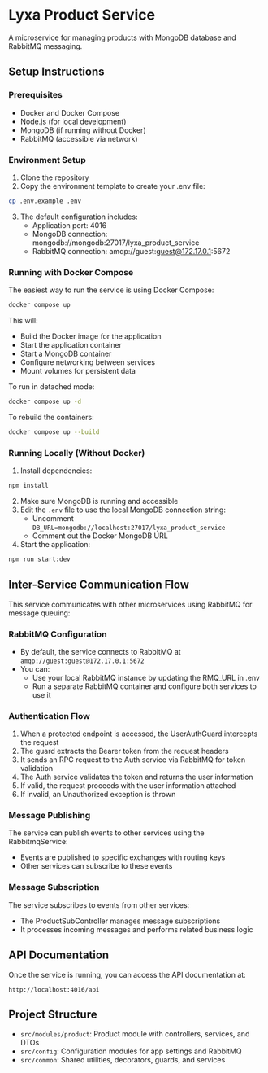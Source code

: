 # Lyxa Product Service

A microservice for managing products with MongoDB database and RabbitMQ messaging.

## Setup Instructions

### Prerequisites

- Docker and Docker Compose
- Node.js (for local development)
- MongoDB (if running without Docker)
- RabbitMQ (accessible via network)

### Environment Setup

1. Clone the repository
2. Copy the environment template to create your .env file:

```bash
cp .env.example .env
```

3. The default configuration includes:
   - Application port: 4016
   - MongoDB connection: mongodb://mongodb:27017/lyxa_product_service
   - RabbitMQ connection: amqp://guest:guest@172.17.0.1:5672

### Running with Docker Compose

The easiest way to run the service is using Docker Compose:

```bash
docker compose up
```

This will:

- Build the Docker image for the application
- Start the application container
- Start a MongoDB container
- Configure networking between services
- Mount volumes for persistent data

To run in detached mode:

```bash
docker compose up -d
```

To rebuild the containers:

```bash
docker compose up --build
```

### Running Locally (Without Docker)

1. Install dependencies:

```bash
npm install
```

2. Make sure MongoDB is running and accessible
3. Edit the `.env` file to use the local MongoDB connection string:
   - Uncomment `DB_URL=mongodb://localhost:27017/lyxa_product_service`
   - Comment out the Docker MongoDB URL
4. Start the application:

```bash
npm run start:dev
```

## Inter-Service Communication Flow

This service communicates with other microservices using RabbitMQ for message queuing:

### RabbitMQ Configuration

- By default, the service connects to RabbitMQ at `amqp://guest:guest@172.17.0.1:5672`
- You can:
  - Use your local RabbitMQ instance by updating the RMQ_URL in .env
  - Run a separate RabbitMQ container and configure both services to use it

### Authentication Flow

1. When a protected endpoint is accessed, the UserAuthGuard intercepts the request
2. The guard extracts the Bearer token from the request headers
3. It sends an RPC request to the Auth service via RabbitMQ for token validation
4. The Auth service validates the token and returns the user information
5. If valid, the request proceeds with the user information attached
6. If invalid, an Unauthorized exception is thrown

### Message Publishing

The service can publish events to other services using the RabbitmqService:

- Events are published to specific exchanges with routing keys
- Other services can subscribe to these events

### Message Subscription

The service subscribes to events from other services:

- The ProductSubController manages message subscriptions
- It processes incoming messages and performs related business logic

## API Documentation

Once the service is running, you can access the API documentation at:

```
http://localhost:4016/api
```

## Project Structure

- `src/modules/product`: Product module with controllers, services, and DTOs
- `src/config`: Configuration modules for app settings and RabbitMQ
- `src/common`: Shared utilities, decorators, guards, and services
